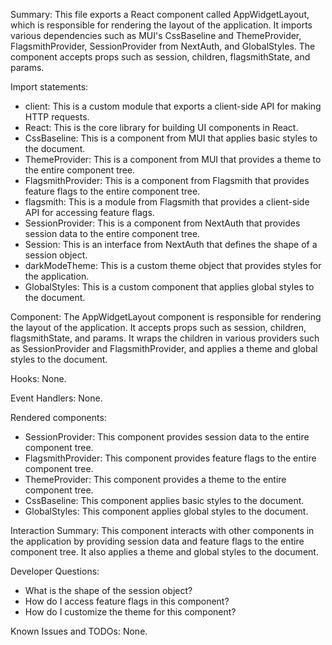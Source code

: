 Summary:
This file exports a React component called AppWidgetLayout, which is responsible for rendering the layout of the application. It imports various dependencies such as MUI's CssBaseline and ThemeProvider, FlagsmithProvider, SessionProvider from NextAuth, and GlobalStyles. The component accepts props such as session, children, flagsmithState, and params.

Import statements:
- client: This is a custom module that exports a client-side API for making HTTP requests.
- React: This is the core library for building UI components in React.
- CssBaseline: This is a component from MUI that applies basic styles to the document.
- ThemeProvider: This is a component from MUI that provides a theme to the entire component tree.
- FlagsmithProvider: This is a component from Flagsmith that provides feature flags to the entire component tree.
- flagsmith: This is a module from Flagsmith that provides a client-side API for accessing feature flags.
- SessionProvider: This is a component from NextAuth that provides session data to the entire component tree.
- Session: This is an interface from NextAuth that defines the shape of a session object.
- darkModeTheme: This is a custom theme object that provides styles for the application.
- GlobalStyles: This is a custom component that applies global styles to the document.

Component:
The AppWidgetLayout component is responsible for rendering the layout of the application. It accepts props such as session, children, flagsmithState, and params. It wraps the children in various providers such as SessionProvider and FlagsmithProvider, and applies a theme and global styles to the document.

Hooks:
None.

Event Handlers:
None.

Rendered components:
- SessionProvider: This component provides session data to the entire component tree.
- FlagsmithProvider: This component provides feature flags to the entire component tree.
- ThemeProvider: This component provides a theme to the entire component tree.
- CssBaseline: This component applies basic styles to the document.
- GlobalStyles: This component applies global styles to the document.

Interaction Summary:
This component interacts with other components in the application by providing session data and feature flags to the entire component tree. It also applies a theme and global styles to the document.

Developer Questions:
- What is the shape of the session object?
- How do I access feature flags in this component?
- How do I customize the theme for this component?

Known Issues and TODOs:
None.